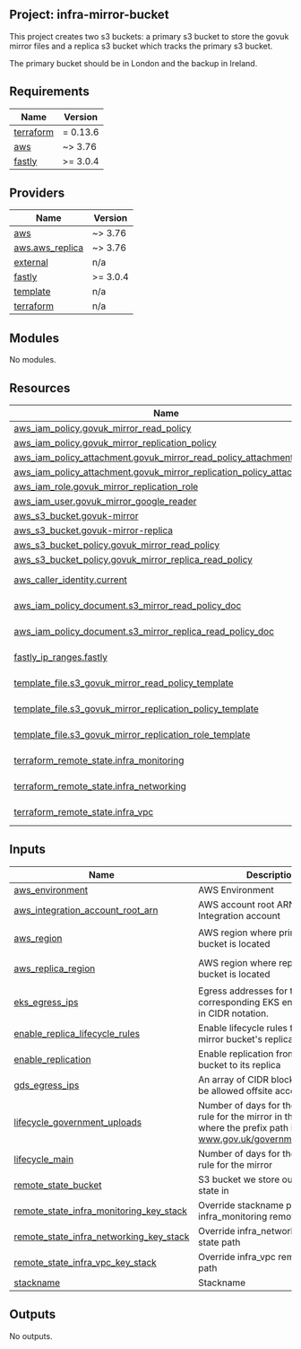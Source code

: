 ## Project: infra-mirror-bucket

This project creates two s3 buckets: a primary s3 bucket to store the govuk
mirror files and a replica s3 bucket which tracks the primary s3 bucket.

The primary bucket should be in London and the backup in Ireland.

## Requirements

| Name | Version |
|------|---------|
| <a name="requirement_terraform"></a> [terraform](#requirement\_terraform) | = 0.13.6 |
| <a name="requirement_aws"></a> [aws](#requirement\_aws) | ~> 3.76 |
| <a name="requirement_fastly"></a> [fastly](#requirement\_fastly) | >= 3.0.4 |

## Providers

| Name | Version |
|------|---------|
| <a name="provider_aws"></a> [aws](#provider\_aws) | ~> 3.76 |
| <a name="provider_aws.aws_replica"></a> [aws.aws\_replica](#provider\_aws.aws\_replica) | ~> 3.76 |
| <a name="provider_external"></a> [external](#provider\_external) | n/a |
| <a name="provider_fastly"></a> [fastly](#provider\_fastly) | >= 3.0.4 |
| <a name="provider_template"></a> [template](#provider\_template) | n/a |
| <a name="provider_terraform"></a> [terraform](#provider\_terraform) | n/a |

## Modules

No modules.

## Resources

| Name | Type |
|------|------|
| [aws_iam_policy.govuk_mirror_read_policy](https://registry.terraform.io/providers/hashicorp/aws/latest/docs/resources/iam_policy) | resource |
| [aws_iam_policy.govuk_mirror_replication_policy](https://registry.terraform.io/providers/hashicorp/aws/latest/docs/resources/iam_policy) | resource |
| [aws_iam_policy_attachment.govuk_mirror_read_policy_attachment](https://registry.terraform.io/providers/hashicorp/aws/latest/docs/resources/iam_policy_attachment) | resource |
| [aws_iam_policy_attachment.govuk_mirror_replication_policy_attachment](https://registry.terraform.io/providers/hashicorp/aws/latest/docs/resources/iam_policy_attachment) | resource |
| [aws_iam_role.govuk_mirror_replication_role](https://registry.terraform.io/providers/hashicorp/aws/latest/docs/resources/iam_role) | resource |
| [aws_iam_user.govuk_mirror_google_reader](https://registry.terraform.io/providers/hashicorp/aws/latest/docs/resources/iam_user) | resource |
| [aws_s3_bucket.govuk-mirror](https://registry.terraform.io/providers/hashicorp/aws/latest/docs/resources/s3_bucket) | resource |
| [aws_s3_bucket.govuk-mirror-replica](https://registry.terraform.io/providers/hashicorp/aws/latest/docs/resources/s3_bucket) | resource |
| [aws_s3_bucket_policy.govuk_mirror_read_policy](https://registry.terraform.io/providers/hashicorp/aws/latest/docs/resources/s3_bucket_policy) | resource |
| [aws_s3_bucket_policy.govuk_mirror_replica_read_policy](https://registry.terraform.io/providers/hashicorp/aws/latest/docs/resources/s3_bucket_policy) | resource |
| [aws_caller_identity.current](https://registry.terraform.io/providers/hashicorp/aws/latest/docs/data-sources/caller_identity) | data source |
| [aws_iam_policy_document.s3_mirror_read_policy_doc](https://registry.terraform.io/providers/hashicorp/aws/latest/docs/data-sources/iam_policy_document) | data source |
| [aws_iam_policy_document.s3_mirror_replica_read_policy_doc](https://registry.terraform.io/providers/hashicorp/aws/latest/docs/data-sources/iam_policy_document) | data source |
| [fastly_ip_ranges.fastly](https://registry.terraform.io/providers/fastly/fastly/latest/docs/data-sources/ip_ranges) | data source |
| [template_file.s3_govuk_mirror_read_policy_template](https://registry.terraform.io/providers/hashicorp/template/latest/docs/data-sources/file) | data source |
| [template_file.s3_govuk_mirror_replication_policy_template](https://registry.terraform.io/providers/hashicorp/template/latest/docs/data-sources/file) | data source |
| [template_file.s3_govuk_mirror_replication_role_template](https://registry.terraform.io/providers/hashicorp/template/latest/docs/data-sources/file) | data source |
| [terraform_remote_state.infra_monitoring](https://registry.terraform.io/providers/hashicorp/terraform/latest/docs/data-sources/remote_state) | data source |
| [terraform_remote_state.infra_networking](https://registry.terraform.io/providers/hashicorp/terraform/latest/docs/data-sources/remote_state) | data source |
| [terraform_remote_state.infra_vpc](https://registry.terraform.io/providers/hashicorp/terraform/latest/docs/data-sources/remote_state) | data source |

## Inputs

| Name | Description | Type | Default | Required |
|------|-------------|------|---------|:--------:|
| <a name="input_aws_environment"></a> [aws\_environment](#input\_aws\_environment) | AWS Environment | `string` | n/a | yes |
| <a name="input_aws_integration_account_root_arn"></a> [aws\_integration\_account\_root\_arn](#input\_aws\_integration\_account\_root\_arn) | AWS account root ARN for the Integration account | `string` | n/a | yes |
| <a name="input_aws_region"></a> [aws\_region](#input\_aws\_region) | AWS region where primary s3 bucket is located | `string` | `"eu-west-2"` | no |
| <a name="input_aws_replica_region"></a> [aws\_replica\_region](#input\_aws\_replica\_region) | AWS region where replica s3 bucket is located | `string` | `"eu-west-1"` | no |
| <a name="input_eks_egress_ips"></a> [eks\_egress\_ips](#input\_eks\_egress\_ips) | Egress addresses for the corresponding EKS environment, in CIDR notation. | `list(string)` | n/a | yes |
| <a name="input_enable_replica_lifecycle_rules"></a> [enable\_replica\_lifecycle\_rules](#input\_enable\_replica\_lifecycle\_rules) | Enable lifecycle rules for the mirror bucket's replica | `bool` | `true` | no |
| <a name="input_enable_replication"></a> [enable\_replication](#input\_enable\_replication) | Enable replication from the mirror bucket to its replica | `bool` | `true` | no |
| <a name="input_gds_egress_ips"></a> [gds\_egress\_ips](#input\_gds\_egress\_ips) | An array of CIDR blocks that will be allowed offsite access. | `list(any)` | n/a | yes |
| <a name="input_lifecycle_government_uploads"></a> [lifecycle\_government\_uploads](#input\_lifecycle\_government\_uploads) | Number of days for the lifecycle rule for the mirror in the case where the prefix path is www.gov.uk/government/uploads/ | `string` | `"8"` | no |
| <a name="input_lifecycle_main"></a> [lifecycle\_main](#input\_lifecycle\_main) | Number of days for the lifecycle rule for the mirror | `string` | `"5"` | no |
| <a name="input_remote_state_bucket"></a> [remote\_state\_bucket](#input\_remote\_state\_bucket) | S3 bucket we store our terraform state in | `string` | n/a | yes |
| <a name="input_remote_state_infra_monitoring_key_stack"></a> [remote\_state\_infra\_monitoring\_key\_stack](#input\_remote\_state\_infra\_monitoring\_key\_stack) | Override stackname path to infra\_monitoring remote state | `string` | `""` | no |
| <a name="input_remote_state_infra_networking_key_stack"></a> [remote\_state\_infra\_networking\_key\_stack](#input\_remote\_state\_infra\_networking\_key\_stack) | Override infra\_networking remote state path | `string` | `""` | no |
| <a name="input_remote_state_infra_vpc_key_stack"></a> [remote\_state\_infra\_vpc\_key\_stack](#input\_remote\_state\_infra\_vpc\_key\_stack) | Override infra\_vpc remote state path | `string` | `""` | no |
| <a name="input_stackname"></a> [stackname](#input\_stackname) | Stackname | `string` | n/a | yes |

## Outputs

No outputs.
